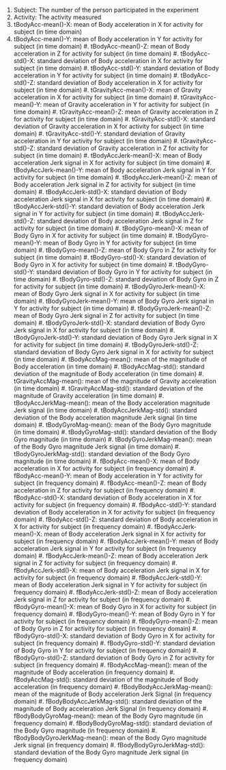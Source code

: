 1. Subject: The number of the person participated in the experiment
2. Activity: The activity measured
3. tBodyAcc-mean()-X: mean of Body acceleration in X for activity for subject (in time domain)
4. tBodyAcc-mean()-Y: mean of Body acceleration in Y for activity for subject (in time domain)
#. tBodyAcc-mean()-Z: mean of Body acceleration in Z for activity for subject (in time domain)
#. tBodyAcc-std()-X: standard deviation of Body acceleration in X for activity for subject (in time domain)
#. tBodyAcc-std()-Y: standard deviation of Body acceleration in Y for activity for subject (in time domain)
#. tBodyAcc-std()-Z: standard deviation of Body acceleration in X for activity for subject (in time domain)
#. tGravityAcc-mean()-X: mean of Gravity acceleration in X for activity for subject (in time domain)
#. tGravityAcc-mean()-Y: mean of Gravity acceleration in Y for activity for subject (in time domain)
#. tGravityAcc-mean()-Z: mean of Gravity acceleration in Z for activity for subject (in time domain)
#. tGravityAcc-std()-X: standard deviation of Gravity acceleration in X for activity for subject (in time domain)
#. tGravityAcc-std()-Y: standard deviation of Gravity acceleration in Y for activity for subject (in time domain)
#. tGravityAcc-std()-Z: standard deviation of Gravity acceleration in Z for activity for subject (in time domain)
#. tBodyAccJerk-mean()-X: mean of Body acceleration Jerk signal in X for activity for subject (in time domain)
#. tBodyAccJerk-mean()-Y: mean of Body acceleration Jerk signal in Y for activity for subject (in time domain)
#. tBodyAccJerk-mean()-Z: mean of Body acceleration Jerk signal in Z for activity for subject (in time domain)
#. tBodyAccJerk-std()-X: standard deviation of Body acceleration Jerk signal in X for activity for subject (in time domain)
#. tBodyAccJerk-std()-Y: standard deviation of Body acceleration Jerk signal in Y for activity for subject (in time domain)
#. tBodyAccJerk-std()-Z: standard deviation of Body acceleration Jerk signal in Z for activity for subject (in time domain)
#. tBodyGyro-mean()-X: mean of Body Gyro in X for activity for subject (in time domain)
#. tBodyGyro-mean()-Y: mean of Body Gyro in Y for activity for subject (in time domain)
#. tBodyGyro-mean()-Z: mean of Body Gyro in Z for activity for subject (in time domain)
#. tBodyGyro-std()-X: standard deviation of Body Gyro in X for activity for subject (in time domain)
#. tBodyGyro-std()-Y: standard deviation of Body Gyro in Y for activity for subject (in time domain)
#. tBodyGyro-std()-Z: standard deviation of Body Gyro in Z for activity for subject (in time domain)
#. tBodyGyroJerk-mean()-X: mean of Body Gyro Jerk signal in X for activity for subject (in time domain)
#. tBodyGyroJerk-mean()-Y: mean of Body Gyro Jerk signal in Y for activity for subject (in time domain)
#. tBodyGyroJerk-mean()-Z: mean of Body Gyro Jerk signal in Z for activity for subject (in time domain)
#. tBodyGyroJerk-std()-X: standard deviation of Body Gyro Jerk signal in X for activity for subject (in time domain)
#. tBodyGyroJerk-std()-Y: standard deviation of Body Gyro Jerk signal in X for activity for subject (in time domain)
#. tBodyGyroJerk-std()-Z: standard deviation of Body Gyro Jerk signal in X for activity for subject (in time domain)
#. tBodyAccMag-mean(): mean of the magnitude of Body acceleration (in time domain)
#. tBodyAccMag-std(): standard deviation of the magnitude of Body acceleration (in time domain)
#. tGravityAccMag-mean(): mean of the magnitude of Gravity acceleration (in time domain)
#. tGravityAccMag-std(): standard deviation of the magnitude of Gravity acceleration (in time domain)
#. tBodyAccJerkMag-mean(): mean of the Body acceleration magnitude Jerk signal (in time domain)
#. tBodyAccJerkMag-std(): standard deviation of the Body acceleration magnitude Jerk signal (in time domain)
#. tBodyGyroMag-mean(): mean of the Body Gyro magnitude (in time domain)
#. tBodyGyroMag-std(): standard deviation of the Body Gyro magnitude (in time domain)
#. tBodyGyroJerkMag-mean(): mean of the Body Gyro magnitude Jerk signal (in time domain)
#. tBodyGyroJerkMag-std(): standard deviation of the Body Gyro magnitude (in time domain)
#. fBodyAcc-mean()-X: mean of Body acceleration in X for activity for subject (in frequency domain)
#. fBodyAcc-mean()-Y: mean of Body acceleration in Y for activity for subject (in frequency domain)
#. fBodyAcc-mean()-Z: mean of Body acceleration in Z for activity for subject (in frequency domain)
#. fBodyAcc-std()-X: standard deviation of Body acceleration in X for activity for subject (in frequency domain)
#. fBodyAcc-std()-Y: standard deviation of Body acceleration in X for activity for subject (in frequency domain)
#. fBodyAcc-std()-Z: standard deviation of Body acceleration in X for activity for subject (in frequency domain)
#. fBodyAccJerk-mean()-X: mean of Body acceleration Jerk signal in X for activity for subject (in frequency domain)
#. fBodyAccJerk-mean()-Y: mean of Body acceleration Jerk signal in Y for activity for subject (in frequency domain)
#. fBodyAccJerk-mean()-Z: mean of Body acceleration Jerk signal in Z for activity for subject (in frequency domain)
#. fBodyAccJerk-std()-X: mean of Body acceleration Jerk signal in X for activity for subject (in frequency domain)
#. fBodyAccJerk-std()-Y: mean of Body acceleration Jerk signal in Y for activity for subject (in frequency domain)
#. fBodyAccJerk-std()-Z: mean of Body acceleration Jerk signal in Z for activity for subject (in frequency domain)
#. fBodyGyro-mean()-X: mean of Body Gyro in X for activity for subject (in frequency domain)
#. fBodyGyro-mean()-Y: mean of Body Gyro in Y for activity for subject (in frequency domain)
#. fBodyGyro-mean()-Z: mean of Body Gyro in Z for activity for subject (in frequency domain)
#. fBodyGyro-std()-X: standard deviation of Body Gyro in X for activity for subject (in frequency domain)
#. fBodyGyro-std()-Y: standard deviation of Body Gyro in Y for activity for subject (in frequency domain)
#. fBodyGyro-std()-Z: standard deviation of Body Gyro in Z for activity for subject (in frequency domain)
#. fBodyAccMag-mean(): mean of the magnitude of Body acceleration (in frequency domain)
#. fBodyAccMag-std(): standard deviation of the magnitude of Body acceleration (in frequency domain)
#. fBodyBodyAccJerkMag-mean(): mean of the magnitude of Body acceleration Jerk Signal (in frequency domain)
#. fBodyBodyAccJerkMag-std(): standard deviation of the magnitude of Body acceleration Jerk Signal (in frequency domain)
#. fBodyBodyGyroMag-mean(): mean of the Body Gyro magnitude (in frequency domain)
#. fBodyBodyGyroMag-std(): standard deviation of the Body Gyro magnitude (in frequency domain)
#. fBodyBodyGyroJerkMag-mean(): mean of the Body Gyro magnitude Jerk signal (in frequency domain) 
#. fBodyBodyGyroJerkMag-std(): standard deviation of the Body Gyro magnitude Jerk signal (in frequency domain)


